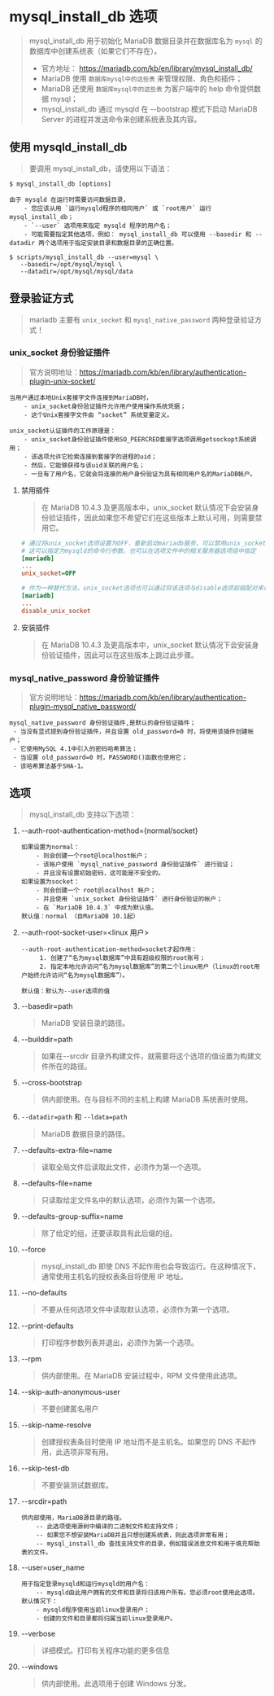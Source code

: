 # mysql_install_db 选项

> mysql_install_db 用于初始化 MariaDB 数据目录并在数据库名为 `mysql` 的数据库中创建系统表（如果它们不存在）。
>
> - 官方地址： https://mariadb.com/kb/en/library/mysql_install_db/
> - MariaDB 使用 `数据库mysql中的这些表` 来管理权限、角色和插件；
> - MariaDB 还使用 `数据库mysql中的这些表` 为客户端中的 help 命令提供数据 mysql；
> - mysql_install_db 通过 mysqld 在 --bootstrap 模式下启动 MariaDB Server 的进程并发送命令来创建系统表及其内容。

## 使用 mysqld_install_db

> 要调用 mysql_install_db，请使用以下语法：

```shell
$ mysql_install_db [options]
```

```text
由于 mysqld 在运行时需要访问数据目录，
    - 您应该从用 `运行mysqld程序的相同用户` 或 `root用户` 运行 mysql_install_db；
    - `--user` 选项用来指定 mysqld 程序的用户名；
    - 可能需要指定其他选项，例如： mysql_install_db 可以使用 --basedir 和 --datadir 两个选项用于指定安装目录和数据目录的正确位置。
```

```shell
$ scripts/mysql_install_db --user=mysql \
   --basedir=/opt/mysql/mysql \
   --datadir=/opt/mysql/mysql/data
```

## 登录验证方式

> mariadb 主要有 `unix_socket` 和 `mysql_native_password` 两种登录验证方式！

### unix_socket 身份验证插件

> 官方说明地址：https://mariadb.com/kb/en/library/authentication-plugin-unix-socket/

```text
当用户通过本地Unix套接字文件连接到MariaDB时，
    - unix_socket身份验证插件允许用户使用操作系统凭据；
    - 这个Unix套接字文件由 “socket” 系统变量定义。

unix_socket认证插件的工作原理是：
    - unix_socket身份验证插件使用SO_PEERCRED套接字选项调用getsockopt系统调用；
    - 该选项允许它检索连接到套接字的进程的uid；
    - 然后，它能够获得与该uid关联的用户名；
    - 一旦有了用户名，它就会将连接的用户身份验证为具有相同用户名的MariaDB帐户。
```

1. 禁用插件

   > 在 MariaDB 10.4.3 及更高版本中，unix_socket 默认情况下会安装身份验证插件，因此如果您不希望它们在这些版本上默认可用，则需要禁用它。

   ```ini
   # 通过将unix_socket选项设置为OFF，重新启动mariadb服务，可以禁用unix_socket身份验证插件
   # 这可以指定为mysqld的命令行参数，也可以在选项文件中的相关服务器选项组中指定
   [mariadb]
   ...
   unix_socket=OFF
   ```

   ```ini
   # 作为一种替代方法，unix_socket选项也可以通过将该选项与disable选项前缀配对来设置为OFF。
   [mariadb]
   ...
   disable_unix_socket
   ```

2. 安装插件

   > 在 MariaDB 10.4.3 及更高版本中，unix_socket 默认情况下会安装身份验证插件，因此可以在这些版本上跳过此步骤。

### mysql_native_password 身份验证插件

> 官方说明地址：https://mariadb.com/kb/en/library/authentication-plugin-mysql_native_password/

```text
mysql_native_password 身份验证插件,是默认的身份验证插件；
 - 当没有显式提到身份验证插件，并且设置 old_password=0 时，将使用该插件创建帐户；
 - 它使用MySQL 4.1中引入的密码哈希算法；
 - 当设置 old_password=0 时，PASSWORD()函数也使用它；
 - 该哈希算法基于SHA-1。
```

## 选项

> mysql_install_db 支持以下选项：

1.  --auth-root-authentication-method={normal/socket}

    ```text
    如果设置为normal：
        - 则会创建一个root@localhost帐户；
        - 该帐户使用 `mysql_native_password 身份验证插件` 进行验证；
        - 并且没有设置初始密码，这可能是不安全的。
    如果设置为socket：
        - 则会创建一个 root@localhost 帐户；
        - 并且使用 `unix_socket 身份验证插件` 进行身份验证的帐户；
        - 在 `MariaDB 10.4.3` 中成为默认值。
    默认值：normal （自MariaDB 10.1起）
    ```

2.  --auth-root-socket-user=<linux 用户>

    ```text
    --auth-root-authentication-method=socket才起作用：
         1. 创建了“名为mysql数据库”中具有超级权限的root账号；
         2. 指定本地允许访问“名为mysql数据库”的第二个linux用户（linux的root用户始终允许访问“名为mysql数据库”）。

    默认值：默认为--user选项的值
    ```

3.  --basedir=path

    > MariaDB 安装目录的路径。

4.  --builddir=path

    > 如果在--srcdir 目录外构建文件，就需要将这个选项的值设置为构建文件所在的路径。

5.  --cross-bootstrap

    > 供内部使用。在与目标不同的主机上构建 MariaDB 系统表时使用。

6.  `--datadir=path` 和 `--ldata=path`

    > MariaDB 数据目录的路径。

7.  --defaults-extra-file=name

    > 读取全局文件后读取此文件，必须作为第一个选项。

8.  --defaults-file=name

    > 只读取给定文件名中的默认选项，必须作为第一个选项。

9.  --defaults-group-suffix=name

    > 除了给定的组，还要读取具有此后缀的组。

10. --force

    > mysql_install_db 即使 DNS 不起作用也会导致运行。在这种情况下，通常使用主机名的授权表条目将使用 IP 地址。

11. --no-defaults

    > 不要从任何选项文件中读取默认选项，必须作为第一个选项。

12. --print-defaults

    > 打印程序参数列表并退出，必须作为第一个选项。

13. --rpm

    > 供内部使用。在 MariaDB 安装过程中，RPM 文件使用此选项。

14. --skip-auth-anonymous-user

    > 不要创建匿名用户

15. --skip-name-resolve

    > 创建授权表条目时使用 IP 地址而不是主机名。如果您的 DNS 不起作用，此选项非常有用。

16. --skip-test-db

    > 不要安装测试数据库。

17. --srcdir=path

    ```text
    供内部使用，MariaDB源目录的路径。
        -- 此选项使用源树中编译的二进制文件和支持文件；
        -- 如果您不想安装MariaDB并且只想创建系统表，则此选项非常有用；
        -- mysql_install_db 查找支持文件的目录，例如错误消息文件和用于填充帮助表的文件。
    ```

18. --user=user_name

    ```text
    用于指定登录mysqld和运行mysqld的用户名：
        -- mysqld由此用户拥有的文件和目录将归该用户所有。您必须root使用此选项。
    默认情况下：
        - mysqld程序使用当前linux登录用户；
        - 创建的文件和目录都将归属当前linux登录用户。
    ```

19. --verbose

    > 详细模式。打印有关程序功能的更多信息

20. --windows
    > 供内部使用。此选项用于创建 Windows 分发。
